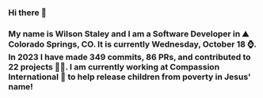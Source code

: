 ### Hi there 👋

### My name is Wilson Staley and I am a Software Developer in ⛰ Colorado Springs, CO.  It is currently Wednesday, October 18 ⌚. In 2023 I have made 349 commits, 86 PRs, and contributed to 22 projects 👨‍💻. I am currently working at Compassion International 🏢 to help release children from poverty in Jesus' name!